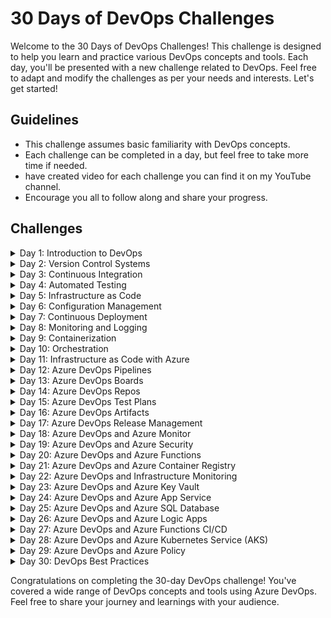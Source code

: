 # 30 Days of DevOps Challenges

Welcome to the 30 Days of DevOps Challenges! This challenge is designed to help you learn and practice various DevOps concepts and tools. Each day, you'll be presented with a new challenge related to DevOps. Feel free to adapt and modify the challenges as per your needs and interests. Let's get started!

## Guidelines

- This challenge assumes basic familiarity with DevOps concepts.
- Each challenge can be completed in a day, but feel free to take more time if needed.
- have created video for each challenge you can find it on my YouTube channel.
- Encourage you all to follow along and share your progress.

## Challenges

<details>
<summary>Day 1: Introduction to DevOps</summary>
<br>
Explain the basic concepts and principles of DevOps. [YouTube Video](link-to-your-video)
</details>

<details>
<summary>Day 2: Version Control Systems</summary>
<br>
Introduce Git and demonstrate how to set up a repository and perform basic version control operations. [YouTube Video](link-to-your-video)
</details>

<details>
<summary>Day 3: Continuous Integration</summary>
<br>
Set up a CI pipeline using a tool like Jenkins or Azure DevOps. [YouTube Video](link-to-your-video)
</details>

<details>
<summary>Day 4: Automated Testing</summary>
<br>
Showcase how to write and run automated tests using frameworks like Selenium or JUnit. [YouTube Video](link-to-your-video)
</details>

<details>
<summary>Day 5: Infrastructure as Code</summary>
<br>
Demonstrate provisioning infrastructure using tools like Terraform or AWS CloudFormation. [YouTube Video](link-to-your-video)
</details>

<details>
<summary>Day 6: Configuration Management</summary>
<br>
Showcase configuration management using tools like Ansible or Puppet. [YouTube Video](link-to-your-video)
</details>

<details>
<summary>Day 7: Continuous Deployment</summary>
<br>
Automate the deployment of an application to a production environment using tools like Kubernetes or AWS Elastic Beanstalk. [YouTube Video](link-to-your-video)
</details>

<details>
<summary>Day 8: Monitoring and Logging</summary>
<br>
Set up monitoring and logging using tools like Prometheus, Grafana, or ELK stack. [YouTube Video](link-to-your-video)
</details>

<details>
<summary>Day 9: Containerization</summary>
<br>
Demonstrate containerization using Docker and Docker Compose. [YouTube Video](link-to-your-video)
</details>

<details>
<summary>Day 10: Orchestration</summary>
<br>
Showcase container orchestration using tools like Kubernetes or Docker Swarm. [YouTube Video](link-to-your-video)
</details>

<details>
<summary>Day 11: Infrastructure as Code with Azure</summary>
<br>
Demonstrate how to use Azure Resource Manager (ARM) templates to provision and manage Azure resources. [YouTube Video](link-to-your-video)
</details>

<details>
<summary>Day 12: Azure DevOps Pipelines</summary>
<br>
Showcase the process of creating a CI/CD pipeline using Azure DevOps for deploying an application to Azure. [YouTube Video](link-to-your-video)
</details>

<details>
<summary>Day 13: Azure DevOps Boards</summary>
<br>
Explore Azure DevOps Boards for managing project backlogs, work items, and tracking progress. [YouTube Video](link-to-your-video)
</details>

<details>
<summary>Day 14: Azure DevOps Repos</summary>
<br>
Demonstrate how to use Azure DevOps Repos for version control and collaborative code management. [YouTube Video](link-to-your-video)
</details>

<details>
<summary>Day 15: Azure DevOps Test Plans</summary>
<br>
Showcase the use of Azure DevOps Test Plans for managing and executing test cases. [YouTube Video](link-to-your-video)
</details>

<details>
<summary>Day 16: Azure DevOps Artifacts</summary>
<br>
Demonstrate how to publish and manage packages using Azure DevOps Artifacts. [YouTube Video](link-to-your-video)
</details>

<details>
<summary>Day 17: Azure DevOps Release Management</summary>
<br>
Set up release pipelines in Azure DevOps for managing and automating application deployments. [YouTube Video](link-to-your-video)
</details>

<details>
<summary>Day 18: Azure DevOps and Azure Monitor</summary>
<br>
Explore integrating Azure Monitor with Azure DevOps for application and infrastructure monitoring. [YouTube Video](link-to-your-video)
</details>

<details>
<summary>Day 19: Azure DevOps and Azure Security</summary>
<br>
Showcase how to incorporate security practices in Azure DevOps, including vulnerability scanning and security testing. [YouTube Video](link-to-your-video)
</details>

<details>
<summary>Day 20: Azure DevOps and Azure Functions</summary>
<br>
Demonstrate deploying serverless applications using Azure DevOps and Azure Functions. [YouTube Video](link-to-your-video)
</details>

<details>
<summary>Day 21: Azure DevOps and Azure Container Registry</summary>
<br>
Integrate Azure Container Registry with Azure DevOps for managing container images and deployments. [YouTube Video](link-to-your-video)
</details>

<details>
<summary>Day 22: Azure DevOps and Infrastructure Monitoring</summary>
<br>
Explore integrating Azure DevOps with Azure Monitor for infrastructure monitoring and alerting. [YouTube Video](link-to-your-video)
</details>

<details>
<summary>Day 23: Azure DevOps and Azure Key Vault</summary>
<br>
Showcase the integration of Azure Key Vault with Azure DevOps for securely managing and retrieving secrets. [YouTube Video](link-to-your-video)
</details>

<details>
<summary>Day 24: Azure DevOps and Azure App Service</summary>
<br>
Demonstrate the deployment of web applications to Azure App Service using Azure DevOps. [YouTube Video](link-to-your-video)
</details>

<details>
<summary>Day 25: Azure DevOps and Azure SQL Database</summary>
<br>
Explore integrating Azure DevOps with Azure SQL Database for managing database deployments. [YouTube Video](link-to-your-video)
</details>

<details>
<summary>Day 26: Azure DevOps and Azure Logic Apps</summary>
<br>
Showcase the use of Azure Logic Apps within Azure DevOps pipelines for workflow automation. [YouTube Video](link-to-your-video)
</details>

<details>
<summary>Day 27: Azure DevOps and Azure Functions CI/CD</summary>
<br>
Demonstrate a comprehensive CI/CD pipeline for Azure Functions using Azure DevOps. [YouTube Video](link-to-your-video)
</details>

<details>
<summary>Day 28: Azure DevOps and Azure Kubernetes Service (AKS)</summary>
<br>
Showcase deploying and managing containerized applications on Azure Kubernetes Service using Azure DevOps. [YouTube Video](link-to-your-video)
</details>

<details>
<summary>Day 29: Azure DevOps and Azure Policy</summary>
<br>
Explore integrating Azure Policy with Azure DevOps for enforcing compliance and governance policies. [YouTube Video](link-to-your-video)
</details>

<details>
<summary>Day 30: DevOps Best Practices</summary>
<br>
Recap the key learnings from the challenge and discuss essential DevOps best practices. [YouTube Video](link-to-your-video)
</details>

Congratulations on completing the 30-day DevOps challenge! You've covered a wide range of DevOps concepts and tools using Azure DevOps. Feel free to share your journey and learnings with your audience.

